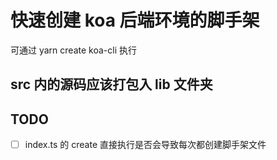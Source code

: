 # 快速创建 koa 后端环境的脚手架

可通过 yarn create koa-cli 执行

## src 内的源码应该打包入 lib 文件夹

## TODO

- [ ] index.ts 的 create 直接执行是否会导致每次都创建脚手架文件
